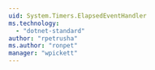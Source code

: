 ```yaml
---
uid: System.Timers.ElapsedEventHandler
ms.technology: 
  - "dotnet-standard"
author: "rpetrusha"
ms.author: "ronpet"
manager: "wpickett"
---
```

